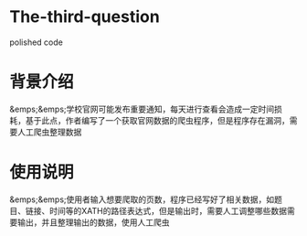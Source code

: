 # The-third-question
polished code
# 背景介绍
&emps;&emps;学校官网可能发布重要通知，每天进行查看会造成一定时间损耗，基于此点，作者编写了一个获取官网数据的爬虫程序，但是程序存在漏洞，需要人工爬虫整理数据<br>
# 使用说明
&emps;&emps;使用者输入想要爬取的页数，程序已经写好了相关数据，如题目、链接、时间等的XATH的路径表达式，但是输出时，需要人工调整哪些数据需要输出，并且整理输出的数据，使用人工爬虫
